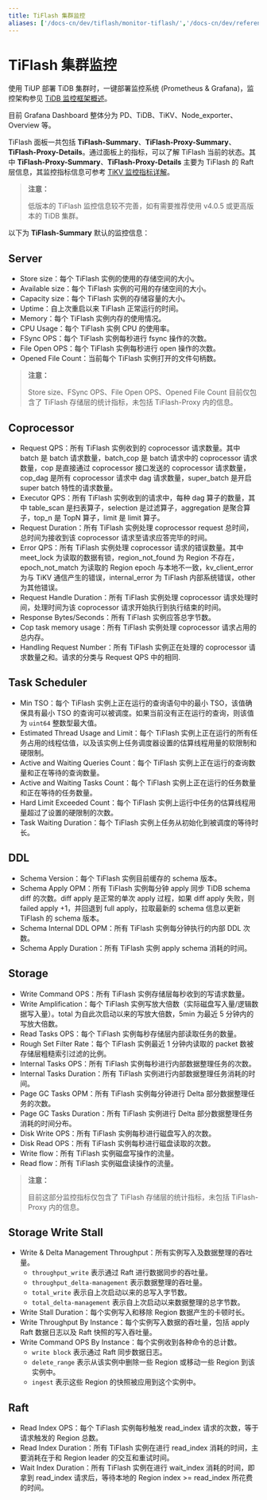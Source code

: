 ```yaml
---
title: TiFlash 集群监控
aliases: ['/docs-cn/dev/tiflash/monitor-tiflash/','/docs-cn/dev/reference/tiflash/monitor/']
---
```


# TiFlash 集群监控

使用 TiUP 部署 TiDB 集群时，一键部署监控系统 (Prometheus & Grafana)，监控架构参见 [TiDB 监控框架概述](/tidb-monitoring-framework.md)。

目前 Grafana Dashboard 整体分为 PD、TiDB、TiKV、Node\_exporter、Overview 等。

TiFlash 面板一共包括 **TiFlash-Summary**、**TiFlash-Proxy-Summary**、**TiFlash-Proxy-Details**。通过面板上的指标，可以了解 TiFlash 当前的状态。其中 **TiFlash-Proxy-Summary**、**TiFlash-Proxy-Details** 主要为 TiFlash 的 Raft 层信息，其监控指标信息可参考 [TiKV 监控指标详解](/grafana-tikv-dashboard.md)。

> **注意：**
>
> 低版本的 TiFlash 监控信息较不完善，如有需要推荐使用 v4.0.5 或更高版本的 TiDB 集群。

以下为 **TiFlash-Summary** 默认的监控信息：

## Server

- Store size：每个 TiFlash 实例的使用的存储空间的大小。
- Available size：每个 TiFlash 实例的可用的存储空间的大小。
- Capacity size：每个 TiFlash 实例的存储容量的大小。
- Uptime：自上次重启以来 TiFlash 正常运行的时间。
- Memory：每个 TiFlash 实例内存的使用情况。
- CPU Usage：每个 TiFlash 实例 CPU 的使用率。
- FSync OPS：每个 TiFlash 实例每秒进行 fsync 操作的次数。
- File Open OPS：每个 TiFlash 实例每秒进行 open 操作的次数。
- Opened File Count：当前每个 TiFlash 实例打开的文件句柄数。

> **注意：**
>
> Store size、FSync OPS、File Open OPS、Opened File Count 目前仅包含了 TiFlash 存储层的统计指标，未包括 TiFlash-Proxy 内的信息。

## Coprocessor

- Request QPS：所有 TiFlash 实例收到的 coprocessor 请求数量。其中 batch 是 batch 请求数量，batch_cop 是 batch 请求中的 coprocessor 请求数量，cop 是直接通过 coprocessor 接口发送的 coprocessor 请求数量，cop_dag 是所有 coprocessor 请求中 dag 请求数量，super_batch 是开启 super batch 特性的请求数量。
- Executor QPS：所有 TiFlash 实例收到的请求中，每种 dag 算子的数量，其中 table_scan 是扫表算子，selection 是过滤算子，aggregation 是聚合算子，top_n 是 TopN 算子，limit 是 limit 算子。
- Request Duration：所有 TiFlash 实例处理 coprocessor request 总时间，总时间为接收到该 coprocessor 请求至请求应答完毕的时间。
- Error QPS：所有 TiFlash 实例处理 coprocessor 请求的错误数量。其中 meet_lock 为读取的数据有锁，region_not_found 为 Region 不存在，epoch_not_match 为读取的 Region epoch 与本地不一致，kv_client_error 为与 TiKV 通信产生的错误，internal_error 为 TiFlash 内部系统错误，other 为其他错误。
- Request Handle Duration：所有 TiFlash 实例处理 coprocessor 请求处理时间，处理时间为该 coprocessor 请求开始执行到执行结束的时间。
- Response Bytes/Seconds：所有 TiFlash 实例应答总字节数。
- Cop task memory usage：所有 TiFlash 实例处理 coprocessor 请求占用的总内存。
- Handling Request Number：所有 TiFlash 实例正在处理的 coprocessor 请求数量之和。请求的分类与 Request QPS 中的相同.

## Task Scheduler

- Min TSO：每个 TiFlash 实例上正在运行的查询语句中的最小 TSO，该值确保具有最小 TSO 的查询可以被调度。如果当前没有正在运行的查询，则该值为 `uint64` 整数型最大值。
- Estimated Thread Usage and Limit：每个 TiFlash 实例上正在运行的所有任务占用的线程估值，以及该实例上任务调度器设置的估算线程用量的软限制和硬限制。
- Active and Waiting Queries Count：每个 TiFlash 实例上正在运行的查询数量和正在等待的查询数量。
- Active and Waiting Tasks Count：每个 TiFlash 实例上正在运行的任务数量和正在等待的任务数量。
- Hard Limit Exceeded Count：每个 TiFlash 实例上运行中任务的估算线程用量超过了设置的硬限制的次数。
- Task Waiting Duration：每个 TiFlash 实例上任务从初始化到被调度的等待时长。

## DDL

- Schema Version：每个 TiFlash 实例目前缓存的 schema 版本。
- Schema Apply OPM：所有 TiFlash 实例每分钟 apply 同步 TiDB schema diff 的次数。diff apply 是正常的单次 apply 过程，如果 diff apply 失败，则 failed apply +1，并回退到 full apply，拉取最新的 schema 信息以更新 TiFlash 的 schema 版本。
- Schema Internal DDL OPM：所有 TiFlash 实例每分钟执行的内部 DDL 次数。
- Schema Apply Duration：所有 TiFlash 实例 apply schema 消耗的时间。

## Storage

- Write Command OPS：所有 TiFlash 实例存储层每秒收到的写请求数量。
- Write Amplification：每个 TiFlash 实例写放大倍数（实际磁盘写入量/逻辑数据写入量）。total 为自此次启动以来的写放大倍数，5min 为最近 5 分钟内的写放大倍数。
- Read Tasks OPS：每个 TiFlash 实例每秒存储层内部读取任务的数量。
- Rough Set Filter Rate：每个 TiFlash 实例最近 1 分钟内读取的 packet 数被存储层粗糙索引过滤的比例。
- Internal Tasks OPS：所有 TiFlash 实例每秒进行内部数据整理任务的次数。
- Internal Tasks Duration：所有 TiFlash 实例进行内部数据整理任务消耗的时间。
- Page GC Tasks OPM：所有 TiFlash 实例每分钟进行 Delta 部分数据整理任务的次数。
- Page GC Tasks Duration：所有 TiFlash 实例进行 Delta 部分数据整理任务消耗的时间分布。
- Disk Write OPS：所有 TiFlash 实例每秒进行磁盘写入的次数。
- Disk Read OPS：所有 TiFlash 实例每秒进行磁盘读取的次数。
- Write flow：所有 TiFlash 实例磁盘写操作的流量。
- Read flow：所有 TiFlash 实例磁盘读操作的流量。

> **注意：**
>
> 目前这部分监控指标仅包含了 TiFlash 存储层的统计指标，未包括 TiFlash-Proxy 内的信息。

## Storage Write Stall

- Write & Delta Management Throughput：所有实例写入及数据整理的吞吐量。
    - `throughput_write` 表示通过 Raft 进行数据同步的吞吐量。
    - `throughput_delta-management` 表示数据整理的吞吐量。
    - `total_write` 表示自上次启动以来的总写入字节数。
    - `total_delta-management` 表示自上次启动以来数据整理的总字节数。
- Write Stall Duration：每个实例写入和移除 Region 数据产生的卡顿时长。
- Write Throughput By Instance：每个实例写入数据的吞吐量，包括 apply Raft 数据日志以及 Raft 快照的写入吞吐量。
- Write Command OPS By Instance：每个实例收到各种命令的总计数。
    - `write block` 表示通过 Raft 同步数据日志。
    - `delete_range` 表示从该实例中删除一些 Region 或移动一些 Region 到该实例中。
    - `ingest` 表示这些 Region 的快照被应用到这个实例中。

## Raft

- Read Index OPS：每个 TiFlash 实例每秒触发 read_index 请求的次数，等于请求触发的 Region 总数。
- Read Index Duration：所有 TiFlash 实例在进行 read_index 消耗的时间，主要消耗在于和 Region leader 的交互和重试时间。
- Wait Index Duration：所有 TiFlash 实例在进行 wait_index 消耗的时间，即拿到 read_index 请求后，等待本地的 Region index >= read_index 所花费的时间。
